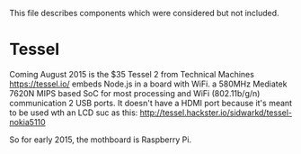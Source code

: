 This file describes components which were considered but not included.

# Tessel
Coming August 2015 is the $35 Tessel 2 from Technical Machines https://tessel.io/
embeds Node.js in a board with WiFi.
a 580MHz Mediatek 7620N MIPS based SoC for most processing and WiFi (802.11b/g/n) communication
2 USB ports. It doesn't have a HDMI port because it's meant to be used wth an LCD suc as this:
http://tessel.hackster.io/sidwarkd/tessel-nokia5110

So for early 2015, the mothboard is Raspberry Pi.
